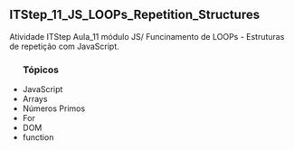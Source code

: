 <h2>ITStep_11_JS_LOOPs_Repetition_Structures</h2>
<p>Atividade ITStep Aula_11 módulo JS/ Funcinamento de LOOPs - Estruturas de repetição com JavaScript.</p>

<ul><h3>Tópicos</h3>
<li>JavaScript</li>
<li>Arrays</li>
<li>Números Primos</li>
<li>For</li>
<li>DOM</li>
<li>function</li>
</ul>
